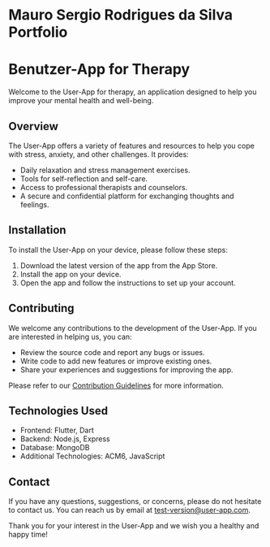# Mauro Sergio Rodrigues da Silva Portfolio

# Benutzer-App for Therapy

Welcome to the User-App for therapy, an application designed to help you improve your mental health and well-being.

## Overview

The User-App offers a variety of features and resources to help you cope with stress, anxiety, and other challenges. It provides:

- Daily relaxation and stress management exercises.
- Tools for self-reflection and self-care.
- Access to professional therapists and counselors.
- A secure and confidential platform for exchanging thoughts and feelings.

## Installation

To install the User-App on your device, please follow these steps:

1. Download the latest version of the app from the App Store.
2. Install the app on your device.
3. Open the app and follow the instructions to set up your account.

## Contributing

We welcome any contributions to the development of the User-App. If you are interested in helping us, you can:

- Review the source code and report any bugs or issues.
- Write code to add new features or improve existing ones.
- Share your experiences and suggestions for improving the app.

Please refer to our [Contribution Guidelines](CONTRIBUTING.md) for more information.

## Technologies Used

- Frontend: Flutter, Dart
- Backend: Node.js, Express
- Database: MongoDB
- Additional Technologies: ACM6, JavaScript

## Contact

If you have any questions, suggestions, or concerns, please do not hesitate to contact us. You can reach us by email at test-version@user-app.com.

Thank you for your interest in the User-App and we wish you a healthy and happy time!
